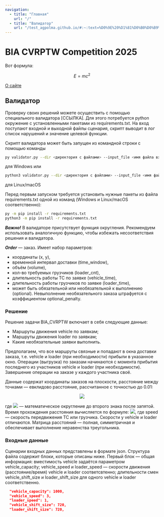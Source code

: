 ```yaml
---
navigation:
  - title: "Главная"
    url: "/"
  - title: "Валидатор"
    url: "/test_agpolma.github.io/#:~:text=%D0%9E%20%D1%81%D0%B0%D0%B9%D1%82%D0%B5-,%D0%92%D0%B0%D0%BB%D0%B8%D0%B4%D0%B0%D1%82%D0%BE%D1%80,-%D0%9F%D1%80%D0%BE%D0%B2%D0%B5%D1%80%D0%BA%D1%83%20%D1%81%D0%B2%D0%BE%D0%B8%D1%85%20%D1%80%D0%B5%D1%88%D0%B5%D0%BD%D0%B8%D0%B9"
---
```



# BIA CVRPTW Competition 2025

Вот формула: 

$$ E = mc^2 $$

[О сайте](/about)

## Валидатор

Проверку своих решений можете осуществить с помощью специального валидатора [ССЫЛКА]. 
Для этого потребуется python окружение с установленными пакетами из requirements.txt. 
На вход поступают входной и выходной файлы сценария, скрипт выводит в лог список нарушений и значение целевой функции.

Скрипт валидатора может быть запущен из командной строки с помощью команды
```bash 
py validator.py --dir <директория с файлами> --input_file <имя файла входного примера> --result_file <имя файла с результатом>
``` 
для Windows или 
```bash 
python3 validator.py --dir <директория с файлами> --input_file <имя файла входного примера> --result_file <имя файла с результатом>
``` 
для Linux/macOS

Перед первым запуском требуется установить нужные пакеты из файла requirements.txt одной из команд (Windows и Linux/macOS соответственно):
```bash 
py -m pip install -r requirements.txt
python3 -m pip install -r requirements.txt
```

***Важно!*** В валидаторе присутствует функция округления. Рекомендуем использовать аналогичную функцию, чтобы избежать несоответствия решения и валидатора. 


***Order*** — заказ. Имеет набор параметров:
- координаты (x, y), 
- временной интервал доставки (time_window), 
- объём (volume), 
- кол-во требуемых грузчиков (loader_cnt), 
- длительность работы ТС по заявке (vehicle_time), 
- длительность работы грузчиков по заявке (loader_time),
- может быть обязательной или необязательной к выполнению (optional).
Невыполнение необязательного заказа штрафуется с коэффициентом optional_penalty.

### Решение

Решение задачи BIA_CVRPTW включает в себя следующие данные:

- Маршруты движения vehicle по заявкам;
- Маршруты движения loader по заявкам;
- Какие необязательные заявки выполнить.  

Предполагаем, что все маршруты связные и попадают в окна доставки заказа, т.е. vehicle и loader (при необходимости) прибыли в указанное окно. Операции (выгрузка) по заказам начинаются с момента прибытия последнего из участников vehicle и loader (при необходимости). Завершение операции на заказе у каждого участника своё. 

Данные содержат координаты заказов на плоскости, расстояние между точками — евклидово расстояние, рассчитанное с точностью до 0.01:

<p align="center">
<img src="https://github.com/user-attachments/assets/2fd116f2-8399-4bb5-8bd9-ae8515b46be7"  style="max-width: 45%; height: auto;">
</p>

где <img src="https://github.com/user-attachments/assets/21f253d5-959b-4cd7-9700-b61eb64e9f58"  style="max-width: 27%; height: auto;"> — математическое округление до второго знака после запятой. Время прохождения расстояния вычисляется по формуле: <img src="https://github.com/user-attachments/assets/33be307b-214c-4d34-81e5-e867a83ebe2f"  style="max-width: 10%; height: auto;">, где speed — скорость передвижения ТС или грузчика. Скорости у vehicle и loader отличаются. Матрица расстояний — полная, симметричная и обеспечивает выполнение неравенства треугольника. 

### Входные данные 
Сценарии входных данных представлены в формате json. Структура файла содержит блоки, которые описаны ниже. Первый блок — общая информация: 
вместимость vehicle задаётся параметром vehicle_capacity; 
vehicle_speed и loader_speed — скорости движения (расстояние/время) vehicle и loader соответсвтенно; 
длительности смен vehicle_shift_size и loader_shift_size для одного vehicle и loader соответственно. 

```json
  "vehicle_capacity": 1000,
  "vehicle_speed": 3,
  "loader_speed": 1,
  "vehicle_shift_size": 720,
  "loader_shift_size": 720,
```
